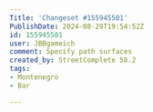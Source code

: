 ```yaml
---
Title: 'Changeset #155945501'
PublishDate: 2024-08-29T19:54:52Z
id: 155945501
user: JBBgameich
comment: Specify path surfaces
created_by: StreetComplete 58.2
tags:
- Montenegro
- Bar

---
```

